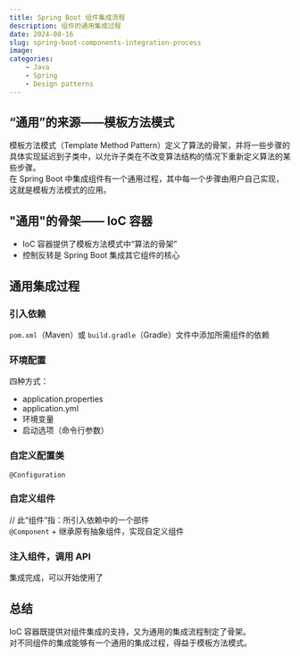 ```yaml
---
title: Spring Boot 组件集成流程
description: 组件的通用集成过程
date: 2024-08-16
slug: spring-boot-components-integration-process
image: 
categories:
    - Java
    - Spring
    - Design patterns
---
```


## “通用”的来源——模板方法模式
模板方法模式（Template Method Pattern）定义了算法的骨架，并将一些步骤的具体实现延迟到子类中，以允许子类在不改变算法结构的情况下重新定义算法的某些步骤。  
在 Spring Boot 中集成组件有一个通用过程，其中每一个步骤由用户自己实现，这就是模板方法模式的应用。
## "通用"的骨架—— IoC 容器
- IoC 容器提供了模板方法模式中“算法的骨架”
- 控制反转是 Spring Boot 集成其它组件的核心
## 通用集成过程
### 引入依赖
`pom.xml`（Maven）或 `build.gradle`（Gradle）文件中添加所需组件的依赖
### 环境配置
四种方式：
- application.properties
- application.yml
- 环境变量
- 启动选项（命令行参数）
### 自定义配置类
`@Configuration`
### 自定义组件
// 此“组件”指：所引入依赖中的一个部件  
`@Component` + 继承原有抽象组件，实现自定义组件  
### 注入组件，调用 API
集成完成，可以开始使用了
## 总结
IoC 容器既提供对组件集成的支持，又为通用的集成流程制定了骨架。  
对不同组件的集成能够有一个通用的集成过程，得益于模板方法模式。  